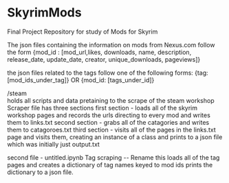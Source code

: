 # SkyrimMods
Final Project Repository for study of Mods for Skyrim

The json files containing the information on mods from Nexus.com follow the form {mod_id : [mod_url,likes, downloads, name, description, release_date, update_date, creator, unique_downloads, pageviews]}

the json files related to the tags follow one of the following forms:
  {tag: [mod_ids_under_tag]} OR
  {mod_id: [tags_under_id]}




/steam <br />
  holds all scripts and data pretaining to the scrape of the steam workshop
  Scraper file has three sections
    first section - loads all of the skyrim workshop pages and records the urls directing to every mod and writes them to links.txt
    second section - grabs all of the catagories and writes them to catagoroes.txt
    third section - visits all of the pages in the links.txt page and visits them, creating an instance of a class and prints to a json file which was initially just output.txt
    
  second file - untitled.ipynb Tag scraping -- Rename this 
    loads all of the tag pages and creates a dictionary of tag names keyed to mod ids prints the dictionary to a json file. 
  

